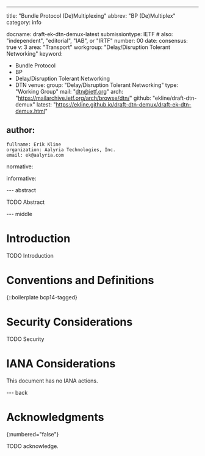 ---
title: "Bundle Protocol (De)Multiplexing"
abbrev: "BP (De)Multiplex"
category: info

docname: draft-ek-dtn-demux-latest
submissiontype: IETF  # also: "independent", "editorial", "IAB", or "IRTF"
number: 00
date:
consensus: true
v: 3
area: "Transport"
workgroup: "Delay/Disruption Tolerant Networking"
keyword:
 - Bundle Protocol
 - BP
 - Delay/Disruption Tolerant Networking
 - DTN
venue:
  group: "Delay/Disruption Tolerant Networking"
  type: "Working Group"
  mail: "dtn@ietf.org"
  arch: "https://mailarchive.ietf.org/arch/browse/dtn/"
  github: "ekline/draft-dtn-demux"
  latest: "https://ekline.github.io/draft-dtn-demux/draft-ek-dtn-demux.html"

author:
 -
    fullname: Erik Kline
    organization: Aalyria Technologies, Inc.
    email: ek@aalyria.com

normative:

informative:


--- abstract

TODO Abstract


--- middle

# Introduction

TODO Introduction


# Conventions and Definitions

{::boilerplate bcp14-tagged}


# Security Considerations

TODO Security


# IANA Considerations

This document has no IANA actions.


--- back

# Acknowledgments
{:numbered="false"}

TODO acknowledge.
